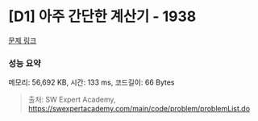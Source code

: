 # [D1] 아주 간단한 계산기 - 1938 

[문제 링크](https://swexpertacademy.com/main/code/problem/problemDetail.do?contestProbId=AV5PjsYKAMIDFAUq) 

### 성능 요약

메모리: 56,692 KB, 시간: 133 ms, 코드길이: 66 Bytes



> 출처: SW Expert Academy, https://swexpertacademy.com/main/code/problem/problemList.do